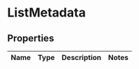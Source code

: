 # ListMetadata

## Properties
Name | Type | Description | Notes
------------ | ------------- | ------------- | -------------
